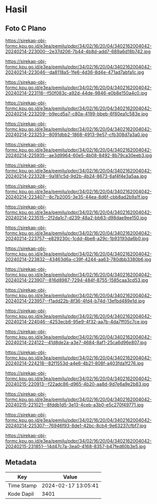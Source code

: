 # Hasil

## Foto C Plano

https://sirekap-obj-formc.kpu.go.id/e3ea/pemilu/pdpr/34/02/16/20/04/3402162004042-20240214-223000--2e37d206-7b44-4b8d-add7-689a6d18b742.jpg

https://sirekap-obj-formc.kpu.go.id/e3ea/pemilu/pdpr/34/02/16/20/04/3402162004042-20240214-223046--da8118a5-1fe6-4d36-8d4e-471ad7abfa1c.jpg

https://sirekap-obj-formc.kpu.go.id/e3ea/pemilu/pdpr/34/02/16/20/04/3402162004042-20240214-223118--f50f083c-a92d-44de-9846-e0b8e150a4c0.jpg

https://sirekap-obj-formc.kpu.go.id/e3ea/pemilu/pdpr/34/02/16/20/04/3402162004042-20240214-223209--b9ecd5a7-c80a-4199-bbeb-6f80ea1c583e.jpg

https://sirekap-obj-formc.kpu.go.id/e3ea/pemilu/pdpr/34/02/16/20/04/3402162004042-20240214-223253--8091dbb2-1868-4913-9e57-cfb308d7a3a0.jpg

https://sirekap-obj-formc.kpu.go.id/e3ea/pemilu/pdpr/34/02/16/20/04/3402162004042-20240214-225935--ae3d9964-60e5-4b08-8492-8b79ca30eeb3.jpg

https://sirekap-obj-formc.kpu.go.id/e3ea/pemilu/pdpr/34/02/16/20/04/3402162004042-20240214-223328--9a181c5d-9d2b-4b24-8673-6af4f4e3a5aa.jpg

https://sirekap-obj-formc.kpu.go.id/e3ea/pemilu/pdpr/34/02/16/20/04/3402162004042-20240214-223407--8c7b2005-3e35-44ea-8d6f-cbb8ad2b9a1f.jpg

https://sirekap-obj-formc.kpu.go.id/e3ea/pemilu/pdpr/34/02/16/20/04/3402162004042-20240214-223515--2f2da1c7-d239-48a2-bb63-d98dae9ee150.jpg

https://sirekap-obj-formc.kpu.go.id/e3ea/pemilu/pdpr/34/02/16/20/04/3402162004042-20240214-223757--e829230c-1cdd-4be8-a29c-1b93193da6b0.jpg

https://sirekap-obj-formc.kpu.go.id/e3ea/pemilu/pdpr/34/02/16/20/04/3402162004042-20240214-223832--43463d6a-c39f-4244-aa63-780dbb3380b6.jpg

https://sirekap-obj-formc.kpu.go.id/e3ea/pemilu/pdpr/34/02/16/20/04/3402162004042-20240214-223907--816d8987-7294-484f-8755-1585caa3cd53.jpg

https://sirekap-obj-formc.kpu.go.id/e3ea/pemilu/pdpr/34/02/16/20/04/3402162004042-20240214-223957--f1add22b-8f36-4fd4-b74d-13efbd489e1d.jpg

https://sirekap-obj-formc.kpu.go.id/e3ea/pemilu/pdpr/34/02/16/20/04/3402162004042-20240214-224046--4253ecb6-95e9-4f32-aa7b-4da7ff05c7ce.jpg

https://sirekap-obj-formc.kpu.go.id/e3ea/pemilu/pdpr/34/02/16/20/04/3402162004042-20240214-224122--41d8de2a-a3e7-4684-8af1-25ca6d96e807.jpg

https://sirekap-obj-formc.kpu.go.id/e3ea/pemilu/pdpr/34/02/16/20/04/3402162004042-20240214-224218--82f1553d-a4e6-4b21-808f-a403fda1f276.jpg

https://sirekap-obj-formc.kpu.go.id/e3ea/pemilu/pdpr/34/02/16/20/04/3402162004042-20240215-220913--f22adc86-d965-4b20-aa8d-9d7e6a9e2b83.jpg

https://sirekap-obj-formc.kpu.go.id/e3ea/pemilu/pdpr/34/02/16/20/04/3402162004042-20240215-221021--8fddb1d5-3e13-4ceb-a3b0-e5c270f49771.jpg

https://sirekap-obj-formc.kpu.go.id/e3ea/pemilu/pdpr/34/02/16/20/04/3402162004042-20240214-225307--76946f93-8de1-42bc-8cb4-9e63237cfbf7.jpg

https://sirekap-obj-formc.kpu.go.id/e3ea/pemilu/pdpr/34/02/16/20/04/3402162004042-20240215-231851--14d47c7a-3ea0-4168-8357-b47fed60b3e5.jpg


## Metadata

| Key        | Value               |
| ---------- | ------------------- |
| Time Stamp | 2024-02-17 13:05:41 |
| Kode Dapil | 3401                |



